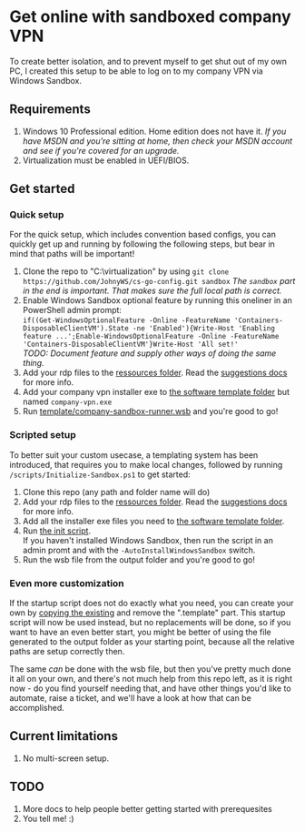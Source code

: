 # Get online with sandboxed company VPN

To create better isolation, and to prevent myself to get shut out of my own PC, I created this setup to be able to log on to my company VPN via Windows Sandbox.

## Requirements

1. Windows 10 Professional edition. Home edition does not have it. *If you have MSDN and you're sitting at home, then check your MSDN account and see if you're covered for an upgrade.*
2. Virtualization must be enabled in UEFI/BIOS.

## Get started

### Quick setup

For the quick setup, which includes convention based configs, you can quickly get up and running by following the following steps, but bear in mind that paths will be important!

1. Clone the repo to "C:\virtualization" by using `git clone https://github.com/JohnyWS/cs-go-config.git sandbox`
   *The `sandbox` part in the end is important. That makes sure the full local path is correct.*
2. Enable Windows Sandbox optional feature by running this oneliner in an PowerShell admin prompt:  
   `if((Get-WindowsOptionalFeature -Online -FeatureName 'Containers-DisposableClientVM').State -ne 'Enabled'){Write-Host 'Enabling feature ...';Enable-WindowsOptionalFeature -Online -FeatureName 'Containers-DisposableClientVM'}Write-Host 'All set!'`  
   *TODO: Document feature and supply other ways of doing the same thing.*
3. Add your rdp files to the [ressources folder](template/ressources). Read the [suggestions docs](template//ressources/suggestions.md) for more info.
4. Add your company vpn installer exe to [the software template folder](template/software) but named `company-vpn.exe`
5. Run [template/company-sandbox-runner.wsb](template/company-sandbox-runner.wsb) and you're good to go!

### Scripted setup

To better suit your custom usecase, a templating system has been introduced, that requires you to make local changes, followed by running `/scripts/Initialize-Sandbox.ps1` to get started:

1. Clone this repo (any path and folder name will do)
2. Add your rdp files to the [ressources folder](template/ressources). Read the [suggestions docs](template//ressources/suggestions.md) for more info.
3. Add all the installer exe files you need to [the software template folder](template/software).
4. Run [the init script](scripts/Initialize-Sandbox.ps1).  
   If you haven't installed Windows Sandbox, then run the script in an admin promt and with the `-AutoInstallWindowsSandbox` switch.
5. Run the wsb file from the output folder and you're good to go!

### Even more customization

If the startup script does not do exactly what you need, you can create your own by [copying the existing](template/software/startup.template.cmd) and remove the ".template" part. This startup script will now be used instead, but no replacements will be done, so if you want to have an even better start, you might be better of using the file generated to the output folder as your starting point, because all the relative paths are setup correctly then.

The same *can* be done with the wsb file, but then you've pretty much done it all on your own, and there's not much help from this repo left, as it is right now - do you find yourself needing that, and have other things you'd like to automate, raise a ticket, and we'll have a look at how that can be accomplished.

## Current limitations

1. No multi-screen setup.

## TODO

1. More docs to help people better getting started with prerequesites
2. You tell me! :)

